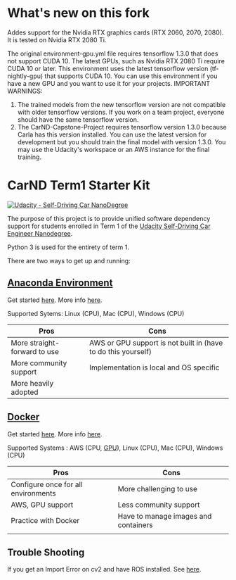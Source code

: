 # What's new on this fork
Addes support for the Nvidia RTX graphics cards (RTX 2060, 2070, 2080).
It is tested on Nvidia RTX 2080 Ti.

The original environment-gpu.yml file requires tensorflow 1.3.0 that does not support CUDA 10.
The latest GPUs, such as Nvidia RTX 2080 Ti require CUDA 10 or later.
This environment uses the latest tensorflow version (tf-nightly-gpu) that supports CUDA 10.
You can use this environment if you have a new GPU and you want to use it for your projects.
IMPORTANT WARNINGS: 
1) The trained models from the new tensorflow version are not compatible with older tensorflow versions. If you work on a team project, everyone should have the same tensorflow version.
2) The CarND-Capstone-Project requires tensorflow version 1.3.0 because Carla has this version installed. You can use the latest version for development but you should train the final model with version 1.3.0. You may use the Udacity's workspace or an AWS instance for the final training.


# CarND Term1 Starter Kit

[![Udacity - Self-Driving Car NanoDegree](https://s3.amazonaws.com/udacity-sdc/github/shield-carnd.svg)](http://www.udacity.com/drive)

The purpose of this project is to provide unified software dependency support for students enrolled in Term 1 of the [Udacity Self-Driving Car Engineer Nanodegree](https://www.udacity.com/course/self-driving-car-engineer-nanodegree--nd013).

Python 3 is used for the entirety of term 1.

There are two ways to get up and running:

## [Anaconda Environment](doc/configure_via_anaconda.md)

Get started [here](doc/configure_via_anaconda.md). More info [here](http://conda.pydata.org/docs/).

Supported Sytems: Linux (CPU), Mac (CPU), Windows (CPU)     

| Pros                         | Cons                                               |
|------------------------------|----------------------------------------------------|
| More straight-forward to use | AWS or GPU support is not built in (have to do this yourself)              |
| More community support       | Implementation is local and OS specific            |
| More heavily adopted         |                                                    |

## [Docker](doc/configure_via_docker.md)

Get started [here](doc/configure_via_docker.md). More info [here](http://docker.com).

Supported Systems : AWS (CPU, [GPU](doc/docker_for_aws.md)), Linux (CPU), Mac (CPU), Windows (CPU)     

| Pros                                | Cons                                 |
|-------------------------------------|--------------------------------------|
| Configure once for all environments | More challenging to use              |
| AWS, GPU support                    | Less community support               |
| Practice with Docker              | Have to manage images and containers |
|                                     |                                      |

## Trouble Shooting

If you get an Import Error on cv2 and have ROS installed. See [here](https://stackoverflow.com/questions/43019951/after-install-ros-kinetic-cannot-import-opencv#).
